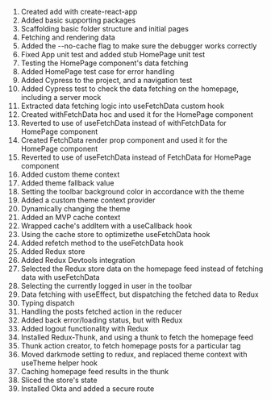 1. Created add with create-react-app
2. Added basic supporting packages
3. Scaffolding basic folder structure and initial pages
4. Fetching and rendering data
5. Added the --no-cache flag to make sure the debugger works correctly
6. Fixed App unit test and added stub HomePage unit test
7. Testing the HomePage component's data fetching
8. Added HomePage test case for error handling
9. Added Cypress to the project, and a navigation test
10. Added Cypress test to check the data fetching on the homepage, including a server mock
11. Extracted data fetching logic into useFetchData custom hook
12. Created withFetchData hoc and used it for the HomePage component
13. Reverted to use of useFetchData instead of withFetchData for HomePage component
14. Created FetchData render prop component and used it for the HomePage component
15. Reverted to use of useFetchData instead of FetchData for HomePage component
16. Added custom theme context
17. Added theme fallback value
18. Setting the toolbar background color in accordance with the theme
19. Added a custom theme context provider
20. Dynamically changing the theme
21. Added an MVP cache context
22. Wrapped cache's addItem with a useCallback hook
23. Using the cache store to optimizethe useFetchData hook
24. Added refetch method to the useFetchData hook
25. Added Redux store
26. Added Redux Devtools integration
27. Selected the Redux store data on the homepage feed instead of fetching data with useFetchData
28. Selecting the currently logged in user in the toolbar
29. Data fetching with useEffect, but dispatching the fetched data to Redux
30. Typing dispatch
31. Handling the posts fetched action in the reducer
32. Added back error/loading status, but with Redux
33. Added logout functionality with Redux
34. Installed Redux-Thunk, and using a thunk to fetch the homepage feed
35. Thunk action creator, to fetch homepage posts for a particular tag
36. Moved darkmode setting to redux, and replaced theme context with useTheme helper hook
37. Caching homepage feed results in the thunk
38. Sliced the store's state
39. Installed Okta and added a secure route
